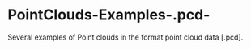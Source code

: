 # PointClouds-Examples-.pcd-
Several examples of Point clouds in the format point cloud data [.pcd].
